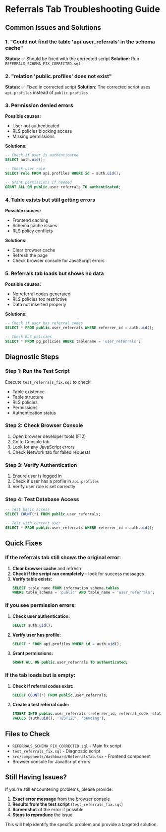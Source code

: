 # Referrals Tab Troubleshooting Guide

## Common Issues and Solutions

### 1. **"Could not find the table 'api.user_referrals' in the schema cache"**
**Status:** ✅ Should be fixed with the corrected script
**Solution:** Run `REFERRALS_SCHEMA_FIX_CORRECTED.sql`

### 2. **"relation 'public.profiles' does not exist"**
**Status:** ✅ Fixed in corrected script
**Solution:** The corrected script uses `api.profiles` instead of `public.profiles`

### 3. **Permission denied errors**
**Possible causes:**
- User not authenticated
- RLS policies blocking access
- Missing permissions

**Solutions:**
```sql
-- Check if user is authenticated
SELECT auth.uid();

-- Check user role
SELECT role FROM api.profiles WHERE id = auth.uid();

-- Grant permissions if needed
GRANT ALL ON public.user_referrals TO authenticated;
```

### 4. **Table exists but still getting errors**
**Possible causes:**
- Frontend caching
- Schema cache issues
- RLS policy conflicts

**Solutions:**
- Clear browser cache
- Refresh the page
- Check browser console for JavaScript errors

### 5. **Referrals tab loads but shows no data**
**Possible causes:**
- No referral codes generated
- RLS policies too restrictive
- Data not inserted properly

**Solutions:**
```sql
-- Check if user has referral codes
SELECT * FROM public.user_referrals WHERE referrer_id = auth.uid();

-- Check RLS policies
SELECT * FROM pg_policies WHERE tablename = 'user_referrals';
```

## Diagnostic Steps

### Step 1: Run the Test Script
Execute `test_referrals_fix.sql` to check:
- Table existence
- Table structure
- RLS policies
- Permissions
- Authentication status

### Step 2: Check Browser Console
1. Open browser developer tools (F12)
2. Go to Console tab
3. Look for any JavaScript errors
4. Check Network tab for failed requests

### Step 3: Verify Authentication
1. Ensure user is logged in
2. Check if user has a profile in `api.profiles`
3. Verify user role is set correctly

### Step 4: Test Database Access
```sql
-- Test basic access
SELECT COUNT(*) FROM public.user_referrals;

-- Test with current user
SELECT * FROM public.user_referrals WHERE referrer_id = auth.uid();
```

## Quick Fixes

### If the referrals tab still shows the original error:
1. **Clear browser cache** and refresh
2. **Check if the script ran completely** - look for success messages
3. **Verify table exists:**
   ```sql
   SELECT table_name FROM information_schema.tables 
   WHERE table_schema = 'public' AND table_name = 'user_referrals';
   ```

### If you see permission errors:
1. **Check user authentication:**
   ```sql
   SELECT auth.uid();
   ```
2. **Verify user has profile:**
   ```sql
   SELECT * FROM api.profiles WHERE id = auth.uid();
   ```
3. **Grant permissions:**
   ```sql
   GRANT ALL ON public.user_referrals TO authenticated;
   ```

### If the tab loads but is empty:
1. **Check if referral codes exist:**
   ```sql
   SELECT COUNT(*) FROM public.user_referrals;
   ```
2. **Create a test referral code:**
   ```sql
   INSERT INTO public.user_referrals (referrer_id, referral_code, status)
   VALUES (auth.uid(), 'TEST123', 'pending');
   ```

## Files to Check

- `REFERRALS_SCHEMA_FIX_CORRECTED.sql` - Main fix script
- `test_referrals_fix.sql` - Diagnostic script
- `src/components/dashboard/ReferralsTab.tsx` - Frontend component
- Browser console for JavaScript errors

## Still Having Issues?

If you're still encountering problems, please provide:
1. **Exact error message** from the browser console
2. **Results from the test script** (`test_referrals_fix.sql`)
3. **Screenshot** of the error if possible
4. **Steps to reproduce** the issue

This will help identify the specific problem and provide a targeted solution.
